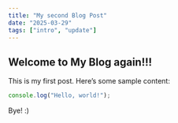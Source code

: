 ```yaml
---
title: "My second Blog Post"
date: "2025-03-29"
tags: ["intro", "update"]
---
```


## Welcome to My Blog again!!!

This is my first post. Here’s some sample content:

```javascript
console.log("Hello, world!");
```

Bye! :)